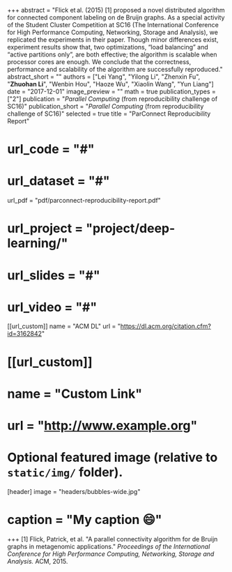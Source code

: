 +++
abstract = "Flick et al. (2015) [1] proposed a novel distributed algorithm for connected component labeling on de Bruijn graphs. As a special activity of the Student Cluster Competition at SC16 (The International Conference for High Performance Computing, Networking, Storage and Analysis), we replicated the experiments in their paper. Though minor differences exist, experiment results show that, two optimizations, “load balancing” and “active partitions only”, are both effective; the algorithm is scalable when processor cores are enough. We conclude that the correctness, performance and scalability of the algorithm are successfully reproduced."
abstract_short = ""
authors = ["Lei Yang", "Yilong Li", "Zhenxin Fu", "**Zhuohan Li**", "Wenbin Hou", "Haoze Wu", "Xiaolin Wang", "Yun Liang"]
date = "2017-12-01"
image_preview = ""
math = true
publication_types = ["2"]
publication = "*Parallel Computing* (from reproducibility challenge of SC16)"
publication_short = "*Parallel Computing* (from reproducibility challenge of SC16)"
selected = true
title = "ParConnect Reproducibility Report"
# url_code = "#"
# url_dataset = "#"
url_pdf = "pdf/parconnect-reproducibility-report.pdf"
# url_project = "project/deep-learning/"
# url_slides = "#"
# url_video = "#"

[[url_custom]]
name = "ACM DL"
url = "https://dl.acm.org/citation.cfm?id=3162842"

# [[url_custom]]
# name = "Custom Link"
# url = "http://www.example.org"

# Optional featured image (relative to `static/img/` folder).
[header]
image = "headers/bubbles-wide.jpg"
# caption = "My caption :smile:"

+++
[1] Flick, Patrick, et al. "A parallel connectivity algorithm for de Bruijn graphs in metagenomic applications." *Proceedings of the International Conference for High Performance Computing, Networking, Storage and Analysis.* ACM, 2015.
